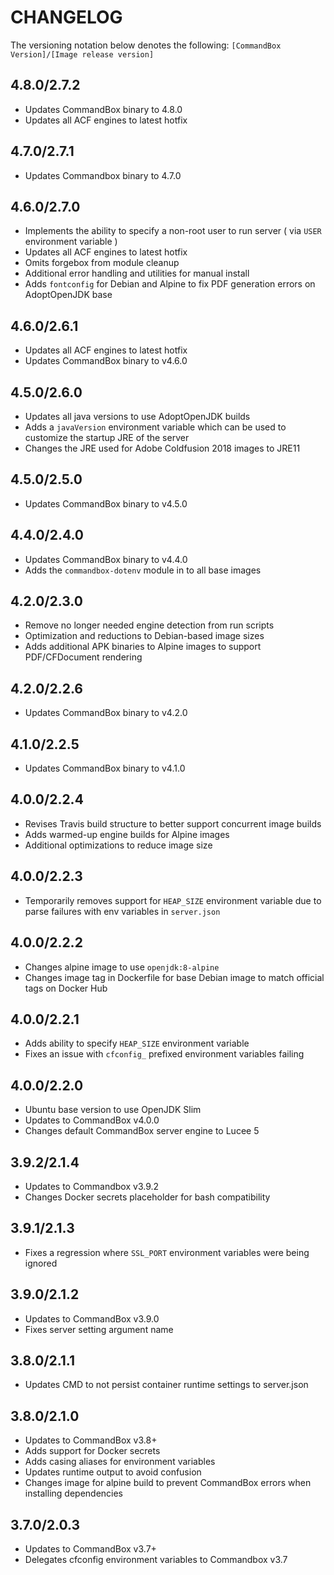 CHANGELOG
=========

The versioning notation below denotes the following:  `[CommandBox Version]/[Image release version]`
## 4.8.0/2.7.2
- Updates CommandBox binary to 4.8.0
- Updates all ACF engines to latest hotfix

## 4.7.0/2.7.1
- Updates Commandbox binary to 4.7.0

## 4.6.0/2.7.0
- Implements the ability to specify a non-root user to run server ( via `USER` environment variable )
- Updates all ACF engines to latest hotfix
- Omits forgebox from module cleanup
- Additional error handling and utilities for manual install
- Adds `fontconfig` for Debian and Alpine to fix PDF generation errors on AdoptOpenJDK base

## 4.6.0/2.6.1
- Updates all ACF engines to latest hotfix
- Updates CommandBox binary to v4.6.0

## 4.5.0/2.6.0
- Updates all java versions to use AdoptOpenJDK builds
- Adds a `javaVersion` environment variable which can be used to customize the startup JRE of the server
- Changes the JRE used for Adobe Coldfusion 2018 images to JRE11

## 4.5.0/2.5.0
- Updates CommandBox binary to v4.5.0

## 4.4.0/2.4.0
- Updates CommandBox binary to v4.4.0
- Adds the `commandbox-dotenv` module in to all base images

## 4.2.0/2.3.0
- Remove no longer needed engine detection from run scripts
- Optimization and reductions to Debian-based image sizes
- Adds additional APK binaries to Alpine images to support PDF/CFDocument rendering

## 4.2.0/2.2.6
- Updates CommandBox binary to v4.2.0

## 4.1.0/2.2.5
- Updates CommandBox binary to v4.1.0


## 4.0.0/2.2.4

- Revises Travis build structure to better support concurrent image builds
- Adds warmed-up engine builds for Alpine images
- Additional optimizations to reduce image size

## 4.0.0/2.2.3

- Temporarily removes support for `HEAP_SIZE` environment variable due to parse failures with env variables in `server.json`

## 4.0.0/2.2.2

- Changes alpine image to use `openjdk:8-alpine`
- Changes image tag in Dockerfile for base Debian image to match official tags on Docker Hub

## 4.0.0/2.2.1

- Adds ability to specify `HEAP_SIZE` environment variable
- Fixes an issue with `cfconfig_` prefixed environment variables failing

## 4.0.0/2.2.0

- Ubuntu base version to use OpenJDK Slim
- Updates to CommandBox v4.0.0
- Changes default CommandBox server engine to Lucee 5

## 3.9.2/2.1.4

- Updates to Commandbox v3.9.2
- Changes Docker secrets placeholder for bash compatibility

## 3.9.1/2.1.3

- Fixes a regression where `SSL_PORT` environment variables were being ignored


## 3.9.0/2.1.2

- Updates to CommandBox v3.9.0
- Fixes server setting argument name

## 3.8.0/2.1.1

- Updates CMD to not persist container runtime settings to server.json

## 3.8.0/2.1.0

- Updates to CommandBox v3.8+
- Adds support for Docker secrets
- Adds casing aliases for environment variables
- Updates runtime output to avoid confusion
- Changes image for alpine build to prevent CommandBox errors when installing dependencies

## 3.7.0/2.0.3

- Updates to CommandBox v3.7+
- Delegates cfconfig environment variables to Commandbox v3.7
